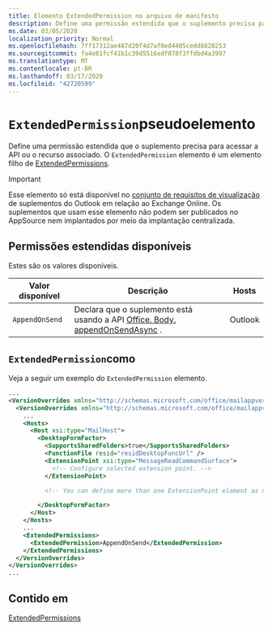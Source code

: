 ```yaml
---
title: Elemento ExtendedPermission no arquivo de manifesto
description: Define uma permissão estendida que o suplemento precisa para acessar a API ou o recurso associado.
ms.date: 03/05/2020
localization_priority: Normal
ms.openlocfilehash: 7ff17312ae487d20f4d7af0ed4405cedd8820253
ms.sourcegitcommit: fa4e81fcf41b1c39d5516edf078f3ffdbd4a3997
ms.translationtype: MT
ms.contentlocale: pt-BR
ms.lasthandoff: 03/17/2020
ms.locfileid: "42720599"
---
```

# <a name="extendedpermission-element"></a>`ExtendedPermission`pseudoelemento

Define uma permissão estendida que o suplemento precisa para acessar a API ou o recurso associado. O `ExtendedPermission` elemento é um elemento filho de [ExtendedPermissions](extendedpermissions.md).

> [!IMPORTANT]
> Esse elemento só está disponível no [conjunto de requisitos de visualização](../objectmodel/preview-requirement-set/outlook-requirement-set-preview.md) de suplementos do Outlook em relação ao Exchange Online. Os suplementos que usam esse elemento não podem ser publicados no AppSource nem implantados por meio da implantação centralizada.

## <a name="available-extended-permissions"></a>Permissões estendidas disponíveis

Estes são os valores disponíveis.

|Valor disponível|Descrição|Hosts|
|---|---|---|
|`AppendOnSend`|Declara que o suplemento está usando a API [Office. Body. appendOnSendAsync](/javascript/api/outlook/office.body?view=outlook-js-preview#appendonsendasync-data--options--callback-) .|Outlook|

## <a name="extendedpermission-example"></a>`ExtendedPermission`como

Veja a seguir um exemplo do `ExtendedPermission` elemento.

```XML
...
<VersionOverrides xmlns="http://schemas.microsoft.com/office/mailappversionoverrides" xsi:type="VersionOverridesV1_0">
  <VersionOverrides xmlns="http://schemas.microsoft.com/office/mailappversionoverrides/1.1" xsi:type="VersionOverridesV1_1">
    ...
    <Hosts>
      <Host xsi:type="MailHost">
        <DesktopFormFactor>
          <SupportsSharedFolders>true</SupportsSharedFolders>
          <FunctionFile resid="residDesktopFuncUrl" />
          <ExtensionPoint xsi:type="MessageReadCommandSurface">
            <!-- Configure selected extension point. -->
          </ExtensionPoint>

          <!-- You can define more than one ExtensionPoint element as needed. -->

        </DesktopFormFactor>
      </Host>
    </Hosts>
    ...
    <ExtendedPermissions>
      <ExtendedPermission>AppendOnSend</ExtendedPermission>
    </ExtendedPermissions>
  </VersionOverrides>
</VersionOverrides>
...
```

## <a name="contained-in"></a>Contido em

[ExtendedPermissions](extendedpermissions.md)

